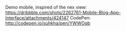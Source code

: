 Demo mobile, inspired of the nex view: https://dribbble.com/shots/2262761-Mobile-Blog-App-Interface/attachments/424147 
CodePen: http://codepen.io/suhkha/pen/YWWOqb
